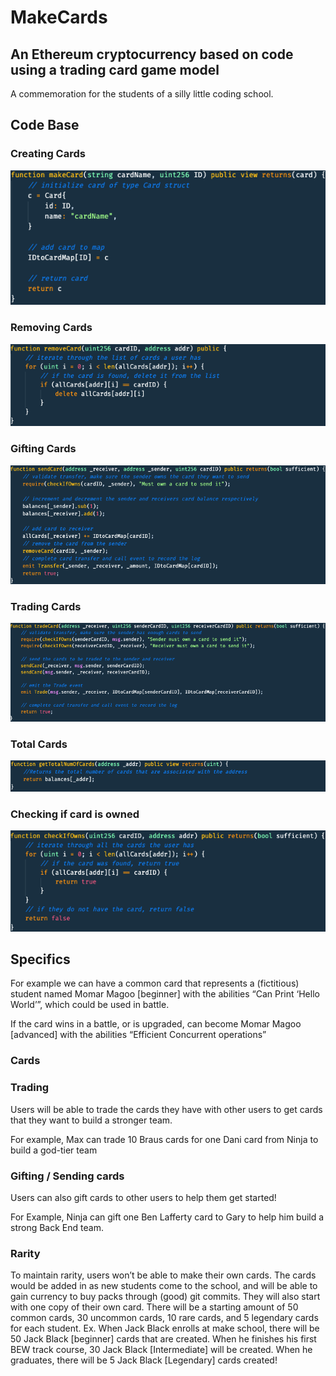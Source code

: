 # MakeCards 
## An Ethereum cryptocurrency based on code using a trading card game model

A commemoration for the students of a silly little coding school.

## Code Base
### Creating Cards
![img/creation.png](img/creation.png)
### Removing Cards
![img/removing.png](img/removing.png) 
### Gifting Cards
![img/sending.png](img/sending.png)
### Trading Cards
![img/trading.png](img/trading.png)
### Total Cards
![img/total.png](img/total.png)
### Checking if card is owned
![img/ownership.png](img/ownership.png)

## Specifics
For example we can have a common card that represents a (fictitious) student named Momar Magoo [beginner]  with the abilities “Can Print ‘Hello World’”, which could be used in battle. 

If the card wins in a battle, or is upgraded, can become Momar Magoo [advanced] with the abilities “Efficient Concurrent operations”
### Cards

### Trading
Users will be able to trade the cards they have with other users to get cards that they want to build a stronger team. 

For example, Max can trade 10 Braus cards for one Dani card from Ninja to build a god-tier team

### Gifting / Sending cards
Users can also gift cards to other users to help them get started!

For Example, Ninja can gift one Ben Lafferty card to Gary to help him build a strong Back End team.

### Rarity
To maintain rarity, users won’t be able to make their own cards. The cards would be added in as new students come to the school, and will be able to gain currency to buy packs through (good) git commits. They will also start with one copy of their own card.
There will be a starting amount of 50 common cards, 30 uncommon cards, 10 rare cards, and 5 legendary cards for each student.
Ex. When Jack Black enrolls at make school, there will be 50 Jack Black [beginner] cards that are created. When he finishes his first BEW track course, 30 Jack Black [Intermediate] will be created. When he graduates, there will be 5 Jack Black [Legendary] cards created!

